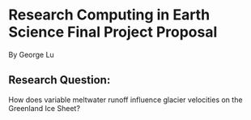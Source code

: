 # Research Computing in Earth Science Final Project Proposal
By George Lu

## Research Question:
How does variable meltwater runoff influence glacier velocities on the Greenland Ice Sheet?